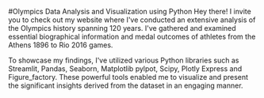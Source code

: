 #Olympics Data Analysis and Visualization using Python
Hey there! I invite you to check out my website where I've conducted an extensive analysis of the Olympics history spanning 120 years. I've gathered and examined essential biographical information and medal outcomes of athletes from the Athens 1896 to Rio 2016 games.

To showcase my findings, I've utilized various Python libraries such as Streamlit, Pandas, Seaborn, Matplotlib pylpot, Scipy, Plotly Express and Figure_factory. These powerful tools enabled me to visualize and present the significant insights derived from the dataset in an engaging manner.

